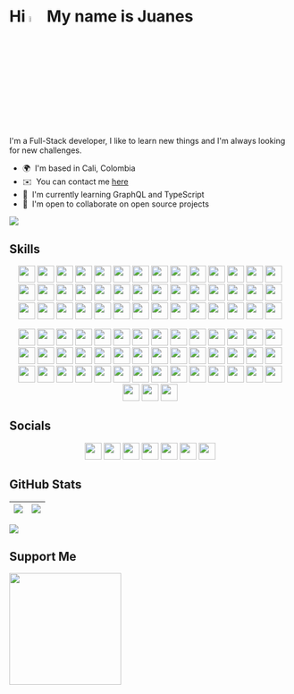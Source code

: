 <!-- # Hi 👋 My name is Juanes -->

# Hi <img src="https://media.giphy.com/media/hvRJCLFzcasrR4ia7z/giphy.gif" width="5%" /> My name is Juanes

I'm a Full-Stack developer, I like to learn new things and I'm always looking for new challenges.

-   🌍  I'm based in Cali, Colombia <!-- -   🖥️  See my [Portafolio](http://juanescacha.github.io) -->
-   ✉️  You can contact me [here](mailto:juanescacha@hotmail.com) <!-- -   🚀  I'm currently working on [aplicacion-name](http://myapp.com) -->
-   🧠  I'm currently learning GraphQL and TypeScript
-   🤝  I'm open to collaborate on open source projects

<a href="https://spotify-github-profile.vercel.app/api/view?uid=31mxi5kts24htqt7aiwrfqthcf3i&redirect=true">
<picture>
<source srcset="https://spotify-github-profile.vercel.app/api/view?uid=31mxi5kts24htqt7aiwrfqthcf3i&cover_image=false&theme=default&show_offline=false&background_color=121212&bar_color=53b14f&bar_color_cover=false" media="(prefers-color-scheme: light)">
<img src="https://spotify-github-profile.vercel.app/api/view?uid=31mxi5kts24htqt7aiwrfqthcf3i&cover_image=true&theme=novatorem&bar_color=ffffff&bar_color_cover=false&show_offline=false">
</picture>
</a>

## Skills

<p align="center">
<img src="https://img.shields.io/badge/Go-282C34?logo=go&logoColor=00ADD8" height="30" />
<img src="https://img.shields.io/badge/Python-282C34?logo=python&logoColor=FFE873" height="30" />
<img src="https://img.shields.io/badge/HTML5-282C34?logo=html5&logoColor=F16525" height="30" />
<img src="https://img.shields.io/badge/CSS3-282C34?logo=css3&logoColor=1DA1F2" height="30" />
<img src="https://img.shields.io/badge/JavaScript-282C34?logo=javascript&logoColor=F7DF1E" height="30" />
<img src="https://img.shields.io/badge/TypeScript-282C34?logo=typescript&logoColor=007acc" height="30" /> 
<img src="https://img.shields.io/badge/React-282C34?logo=react&logoColor=61DAFB" height="30" /> 
<img src="https://img.shields.io/badge/Redux-282C34?logo=redux&logoColor=764ABC" height="30" />
<img src="https://img.shields.io/badge/Node.js-282C34?logo=node.js&logoColor=83cd29" height="30" />
<img src="https://img.shields.io/badge/Express-282C34?logo=express&logoColor=FFFFFF" height="30" />
<img src="https://img.shields.io/badge/MongoDB-282C34?logo=mongodb&logoColor=50AA41" height="30" />
<img src="https://img.shields.io/badge/PostgreSQL-282C34?logo=postgresql&logoColor=4169E1" height="30" />
<img src="https://img.shields.io/badge/Django-282C34?logo=Django&logoColor=44B78B" height="30" />
<img src="https://img.shields.io/badge/GraphQL-282C34?logo=graphql&logoColor=E10098" height="30" />
<img src="https://img.shields.io/badge/Tailwind%20CSS-282C34?logo=tailwind-css&logoColor=38bdf8" height="30" />
<!-- Ocultos -->
<img src="https://img.shields.io/badge/Flask-282C34?logo=flask" height="30" />
<img src="https://img.shields.io/badge/FastAPI-282C34?logo=fastapi&logoColor=009688" height="30" />
<img src="https://img.shields.io/badge/MySQL-282C34?logo=mysql&logoColor=4479A1" height="30" />
<img src="https://img.shields.io/badge/Netlify-282C34?logo=netlify&logoColor=00C7B7" height="30" />
<img src="https://img.shields.io/badge/Bootstrap-282C34?logo=bootstrap&logoColor=7952B3" height="30" />
<img src="https://img.shields.io/badge/JQuery-282C34?logo=jquery&logoColor=0769AD" height="30" />
<img src="https://img.shields.io/badge/Material%20Design-282C34?logo=material%20design&logoColor=757575" height="30" />
<img src="https://img.shields.io/badge/Material%20UI-282C34?logo=mui&logoColor=007FFF" height="30" />
<img src="https://img.shields.io/badge/Vue.js-282C34?logo=vue.js&logoColor=4FC08D" height="30" />
<img src="https://img.shields.io/badge/PHP-282C34?logo=php&logoColor=777BB4" height="30" />
<img src="https://img.shields.io/badge/Spring-282C34?logo=spring&logoColor=6DB33F" height="30" />
<img src="https://img.shields.io/badge/Ruby-282C34?logo=ruby&logoColor=CC342D" height="30" />
<img src="https://img.shields.io/badge/Docker-282C34?logo=Docker&logoColor=2496ED" height="30" />
<img src="https://img.shields.io/badge/Kubernetes-282C34?logo=Kubernetes&logoColor=326CE5" height="30" />
<img src="https://img.shields.io/badge/Azure-282C34?logo=Microsoft%20Azure&logoColor=0078D4" height="30" />
<img src="https://img.shields.io/badge/Next.js-282C34?logo=next.js&logoColor=FFFFFF" height="30" />
<img src="https://img.shields.io/badge/Vite-282C34?logo=vite&logoColor=646CFF" height="30" />
<img src="https://img.shields.io/badge/Angular-282C34?logo=angular&logoColor=DD0031" height="30" />
<img src="https://img.shields.io/badge/Amazon%20AWS-282C34?logo=amazon%20aws" height="30" />
<img src="https://img.shields.io/badge/Vercel-282C34?logo=vercel" height="30" />
<img src="https://img.shields.io/badge/Render-282C34?logo=render&logoColor=46E3B7" height="30" />
<img src="https://img.shields.io/badge/git-282C34?logo=git&logoColor=F05032" height="30" />
<img src="https://img.shields.io/badge/VS%20Code-282C34?logo=visual-studio-code&logoColor=007ACC" height="30" />
<!-- Fin Ocultos -->
<img src="https://img.shields.io/badge/Photoshop-282C34?logo=Adobe%20Photoshop&logoColor=31A8FF" height="30" />
<img src="https://img.shields.io/badge/Illustrator-282C34?logo=Adobe%20Illustrator&logoColor=FF9A00" height="30" />
<img src="https://img.shields.io/badge/After%20Effects-282C34?logo=Adobe%20After%20Effects&logoColor=9999FF" height="30" />
<img src="https://img.shields.io/badge/Premiere%20Pro-282C34?logo=Adobe%20Premiere%20Pro&logoColor=9999FF" height="30" />
</p>

<p align="center">
<img src="https://img.shields.io/badge/Go-00ADD8?logo=go&logoColor=FFF" height="30" />
<img src="https://img.shields.io/badge/Python-FFE873?logo=python&logoColor=FFF" height="30" />
<img src="https://img.shields.io/badge/HTML5-F16525?logo=html5&logoColor=FFF" height="30" />
<img src="https://img.shields.io/badge/CSS3-1DA1F2?logo=css3&logoColor=FFF" height="30" />
<img src="https://img.shields.io/badge/JavaScript-F7DF1E?logo=javascript&logoColor=FFF" height="30" />
<img src="https://img.shields.io/badge/TypeScript-007acc?logo=typescript&logoColor=FFF" height="30" /> 
<img src="https://img.shields.io/badge/React-61DAFB?logo=react&logoColor=FFF" height="30" /> 
<img src="https://img.shields.io/badge/Redux-764ABC?logo=redux&logoColor=FFF" height="30" />
<img src="https://img.shields.io/badge/Node.js-83cd29?logo=node.js&logoColor=FFF" height="30" />
<img src="https://img.shields.io/badge/Express-FFF?logo=express&logoColor=000" height="30" />
<img src="https://img.shields.io/badge/Express-000?logo=express&logoColor=FFF" height="30" />
<img src="https://img.shields.io/badge/MongoDB-50AA41?logo=mongodb&logoColor=FFF" height="30" />
<img src="https://img.shields.io/badge/PostgreSQL-4169E1?logo=postgresql&logoColor=FFF" height="30" />
<img src="https://img.shields.io/badge/Django-44B78B?logo=Django&logoColor=FFF" height="30" />
<img src="https://img.shields.io/badge/GraphQL-E10098?logo=graphql&logoColor=FFF" height="30" />
<img src="https://img.shields.io/badge/Tailwind%20CSS-38bdf8?logo=tailwind-css&logoColor=FFF" height="30" />
<!-- Ocultos -->
<img src="https://img.shields.io/badge/Flask-FFF?logo=flask&logoColor=000" height="30" />
<img src="https://img.shields.io/badge/Flask-000?logo=flask&logoColor=FFF" height="30" />
<img src="https://img.shields.io/badge/FastAPI-009688?logo=fastapi&logoColor=FFF" height="30" />
<img src="https://img.shields.io/badge/MySQL-4479A1?logo=mysql&logoColor=FFF" height="30" />
<img src="https://img.shields.io/badge/Netlify-00C7B7?logo=netlify&logoColor=FFF" height="30" />
<img src="https://img.shields.io/badge/Bootstrap-7952B3?logo=bootstrap&logoColor=FFF" height="30" />
<img src="https://img.shields.io/badge/JQuery-0769AD?logo=jquery&logoColor=FFF" height="30" />
<img src="https://img.shields.io/badge/Material%20Design-757575?logo=material%20design&logoColor=FFF" height="30" />
<img src="https://img.shields.io/badge/Material%20UI-007FFF?logo=mui&logoColor=FFF" height="30" />
<img src="https://img.shields.io/badge/Vue.js-4FC08D?logo=vue.js&logoColor=FFF" height="30" />
<img src="https://img.shields.io/badge/PHP-777BB4?logo=php&logoColor=FFF" height="30" />
<img src="https://img.shields.io/badge/Spring-6DB33F?logo=spring&logoColor=FFF" height="30" />
<img src="https://img.shields.io/badge/Ruby-CC342D?logo=ruby&logoColor=FFF" height="30" />
<img src="https://img.shields.io/badge/Docker-2496ED?logo=Docker&logoColor=FFF" height="30" />
<img src="https://img.shields.io/badge/Kubernetes-326CE5?logo=Kubernetes&logoColor=FFF" height="30" />
<img src="https://img.shields.io/badge/Azure-0078D4?logo=Microsoft%20Azure&logoColor=FFF" height="30" />
<img src="https://img.shields.io/badge/Next.js-FFF?logo=next.js&logoColor=000" height="30" />
<img src="https://img.shields.io/badge/Next.js-000?logo=next.js&logoColor=FFF" height="30" />
<img src="https://img.shields.io/badge/Vite-646CFF?logo=vite&logoColor=FFF" height="30" />
<img src="https://img.shields.io/badge/Angular-DD0031?logo=angular&logoColor=FFF" height="30" />
<img src="https://img.shields.io/badge/Amazon%20AWS-202124?logo=amazon%20aws&logoColor=FF9900" height="30" />
<img src="https://img.shields.io/badge/Vercel-000?logo=vercel&logoColor=FFF" height="30" />
<img src="https://img.shields.io/badge/Render-46E3B7?logo=render&logoColor=FFF" height="30" />
<img src="https://img.shields.io/badge/git-F05032?logo=git&logoColor=FFF" height="30" />
<img src="https://img.shields.io/badge/VS%20Code-007ACC?logo=visual-studio-code&logoColor=FFF" height="30" />
<!-- Fin Ocultos -->
<img src="https://img.shields.io/badge/Photoshop-31A8FF?logo=Adobe%20Photoshop&logoColor=FFF" height="30" />
<img src="https://img.shields.io/badge/Illustrator-FF9A00?logo=Adobe%20Illustrator&logoColor=FFF" height="30" />
<img src="https://img.shields.io/badge/After%20Effects-00075B?logo=Adobe%20After%20Effects&logoColor=FFF" height="30" />
<img src="https://img.shields.io/badge/Premiere%20Pro-9999FF?logo=Adobe%20Premiere%20Pro&logoColor=FFF" height="30" />
</p>

## Socials

<!-- <p align="center">
<img src="https://img.shields.io/badge/LinkedIn-282C34?logo=linkedin&logoColor=0A66C2" height="30" />
<img src="https://img.shields.io/badge/Twitter-282C34?logo=twitter" height="30" />
<img src="https://img.shields.io/badge/Twitch-282C34?logo=twitch" height="30" />
<img src="https://img.shields.io/badge/Discord-282C34?logo=Discord&logoColor=7289DA" height="30" />
<img src="https://img.shields.io/badge/Instagram-282C34?logo=Instagram" height="30" />
<img src="https://img.shields.io/badge/Youtube-282C34?logo=Youtube&logoColor=FF0000" height="30" />
<img src="https://img.shields.io/badge/Github-282C34?logo=Github" height="30" />
</p> -->

<p align="center">
<img src="https://img.shields.io/badge/LinkedIn-0A66C2?logo=linkedin&logoColor=FFF" height="30" />
<img src="https://img.shields.io/badge/Twitter-1DA1F2?logo=twitter&logoColor=FFF" height="30" />
<img src="https://img.shields.io/badge/Twitch-9146FF?logo=twitch&logoColor=FFF" height="30" />
<img src="https://img.shields.io/badge/Discord-7289DA?logo=Discord&logoColor=FFF" height="30" />
<img src="https://img.shields.io/badge/Instagram-E4405F?logo=Instagram&logoColor=FFF" height="30" />
<img src="https://img.shields.io/badge/Youtube-FF0000?logo=Youtube&logoColor=FFF" height="30" />
<img src="https://img.shields.io/badge/Github-000?logo=Github&logoColor=FFF" height="30" />
</p>

## GitHub Stats

| <img src="https://readmestats.999857.xyz/api?username=juanescacha&show_icons=true&count_private=true&hide_border=true&theme=dark" /> | <img src="https://readmestats.999857.xyz/api/top-langs/?username=juanescacha&langs_count=6&hide_border=true&layout=compact&theme=dark" /> |
| ------------------------------------------------------------------------------------------------------------------------------------ | ----------------------------------------------------------------------------------------------------------------------------------------- |

<img src="https://komarev.com/ghpvc/?username=juanescacha">

## Support Me

<a href="https://www.buymeacoffee.com/Juanescacha">
<img src="https://cdn.buymeacoffee.com/buttons/v2/default-yellow.png" width="200" />
</a>
